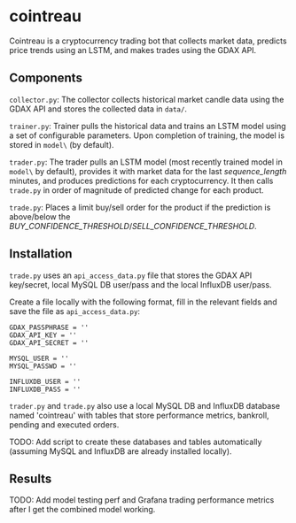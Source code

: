 # cointreau

Cointreau is a cryptocurrency trading bot that collects market data, predicts price trends using an LSTM, and makes trades using the GDAX API.


## Components

`collector.py`: The collector collects historical market candle data using the GDAX API and stores the collected data in `data/`.

`trainer.py`: Trainer pulls the historical data and trains an LSTM model using a set of configurable parameters. Upon completion of training, the model is stored in `model\` (by default).

`trader.py`: The trader pulls an LSTM model (most recently trained model in `model\` by default), provides it with market data for the last _sequence_length_ minutes, and produces predictions for each cryptocurrency. It then calls `trade.py` in order of magnitude of predicted change for each product.

`trade.py`: Places a limit buy/sell order for the product if the prediction is above/below the _BUY_CONFIDENCE_THRESHOLD_/_SELL_CONFIDENCE_THRESHOLD_.


## Installation

`trade.py` uses an `api_access_data.py` file that stores the GDAX API key/secret, local MySQL DB user/pass and the local InfluxDB user/pass.

Create a file locally with the following format, fill in the relevant fields and save the file as `api_access_data.py`:
```
GDAX_PASSPHRASE = ''
GDAX_API_KEY = ''
GDAX_API_SECRET = ''

MYSQL_USER = ''
MYSQL_PASSWD = ''

INFLUXDB_USER = ''
INFLUXDB_PASS = ''
```

`trader.py` and `trade.py` also use a local MySQL DB and InfluxDB database named 'cointreau' with tables that store performance metrics, bankroll, pending and executed orders.

TODO: Add script to create these databases and tables automatically (assuming MySQL and InfluxDB are already installed locally).


## Results

TODO: Add model testing perf and Grafana trading performance metrics after I get the combined model working.
